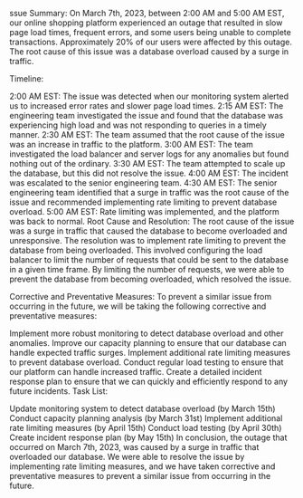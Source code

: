 ssue Summary:
On March 7th, 2023, between 2:00 AM and 5:00 AM EST, our online shopping platform experienced an outage that resulted in slow page load times, frequent errors, and some users being unable to complete transactions. Approximately 20% of our users were affected by this outage. The root cause of this issue was a database overload caused by a surge in traffic.

Timeline:

2:00 AM EST: The issue was detected when our monitoring system alerted us to increased error rates and slower page load times.
2:15 AM EST: The engineering team investigated the issue and found that the database was experiencing high load and was not responding to queries in a timely manner.
2:30 AM EST: The team assumed that the root cause of the issue was an increase in traffic to the platform.
3:00 AM EST: The team investigated the load balancer and server logs for any anomalies but found nothing out of the ordinary.
3:30 AM EST: The team attempted to scale up the database, but this did not resolve the issue.
4:00 AM EST: The incident was escalated to the senior engineering team.
4:30 AM EST: The senior engineering team identified that a surge in traffic was the root cause of the issue and recommended implementing rate limiting to prevent database overload.
5:00 AM EST: Rate limiting was implemented, and the platform was back to normal.
Root Cause and Resolution:
The root cause of the issue was a surge in traffic that caused the database to become overloaded and unresponsive. The resolution was to implement rate limiting to prevent the database from being overloaded. This involved configuring the load balancer to limit the number of requests that could be sent to the database in a given time frame. By limiting the number of requests, we were able to prevent the database from becoming overloaded, which resolved the issue.

Corrective and Preventative Measures:
To prevent a similar issue from occurring in the future, we will be taking the following corrective and preventative measures:

Implement more robust monitoring to detect database overload and other anomalies.
Improve our capacity planning to ensure that our database can handle expected traffic surges.
Implement additional rate limiting measures to prevent database overload.
Conduct regular load testing to ensure that our platform can handle increased traffic.
Create a detailed incident response plan to ensure that we can quickly and efficiently respond to any future incidents.
Task List:

Update monitoring system to detect database overload (by March 15th)
Conduct capacity planning analysis (by March 31st)
Implement additional rate limiting measures (by April 15th)
Conduct load testing (by April 30th)
Create incident response plan (by May 15th)
In conclusion, the outage that occurred on March 7th, 2023, was caused by a surge in traffic that overloaded our database. We were able to resolve the issue by implementing rate limiting measures, and we have taken corrective and preventative measures to prevent a similar issue from occurring in the future.
